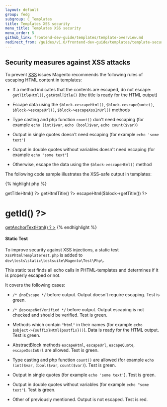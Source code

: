```yaml
---
layout: default  
group: fedg
subgroup: C_Templates
title: Templates XSS security
menu_title: Templates XSS security
menu_order: 5
github_link: frontend-dev-guide/templates/template-overview.md
redirect_from: /guides/v1.0/frontend-dev-guide/templates/template-security.html
---
```


<h2>Security measures against XSS attacks</h2>

To prevent <a href="https://en.wikipedia.org/wiki/Cross-site_scripting">XSS</a> issues Magento recommends the following rules of escaping HTML content in templates:

* If a method indicates that the contents are escaped, do not escape: `getTitleHtml()`, `getHtmlTitle()` (the title is ready for the HTML output)

* Escape data using the `$block->escapeHtml()`,  `$block->escapeQuote()`,  `$block->escapeUrl()`, `$block->escapeXssInUrl()` methods

* Type casting and php function `count()` don't need escaping  (for example `echo (int)$var`, `echo (bool)$var`, `echo count($var)`)

* Output in single quotes doesn't need escaping (for example `echo 'some text'`)

* Output in double quotes without variables doesn't need escaping (for example `echo "some text"`)

* Otherwise, escape the data using the `$block->escapeHtml()` method

The following code sample illustrates the XSS-safe output in templates:

{% highlight php %}
<?php echo $block->getTitleHtml() ?>
<?php echo $block->getHtmlTitle() ?>
<?php echo $block->escapeHtml($block->getTitle()) ?>
<h1><?php echo (int)$block->getId() ?></h1>
<?php echo count($var); ?>
<?php echo 'some text' ?>
<?php echo "some text" ?>
<a href="<?php echo $block->escapeXssInUrl($block->getUrl()) ?>"><?php echo $block->getAnchorTextHtml() ?
></a>
{% endhighlight %}

<h4>Static Test</h4>

To improve security against XSS injections, a static test `XssPhtmlTemplateTest.php` is added to `dev\tests\static\testsuite\Magento\Test\Php\`.

This static test finds all echo calls in PHTML-templates and determines if it is properly escaped or not.

It covers the following cases:

* `/* @noEscape */` before output. Output doesn't require escaping. Test is green.

* `/* @escapeNotVerified */` before output. Output escaping is not checked and should be verified. Test is green.

* Methods which contain `"html"` in their names (for example `echo $object->{suffix}Html{postfix}()`). Data is ready for the HTML output. Test is green.

* AbstractBlock methods `escapeHtml`, `escapeUrl`, `escapeQuote`, `escapeXssInUrl` are allowed. Test is green.

* Type casting and php function `count()` are allowed (for example `echo (int)$var`, `(bool)$var`, `count($var)`). Test is green.

* Output in single quotes (for example `echo 'some text'`). Test is green.

* Output in double quotes without variables (for example `echo "some text"`). Test is green.

* Other of previously mentioned. Output is not escaped. Test is red.
